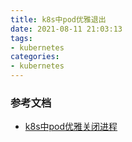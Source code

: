 ```yaml
---
title: k8s中pod优雅退出
date: 2021-08-11 21:03:13
tags:
- kubernetes
categories:
- kubernetes
---
```


### 参考文档

- [k8s中pod优雅关闭进程](https://www.cnblogs.com/cuishuai/p/14859182.html)
